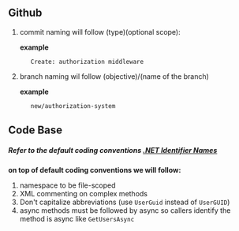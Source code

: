 ## Github

1. commit naming will follow
    (type)(optional scope): <description>
    
    **example**

          Create: authorization middleware

2. branch naming wil follow
    (objective)/(name of the branch)
    
    **example**

          new/authorization-system

## Code Base
##### Refer to the default coding conventions <a href="https://learn.microsoft.com/en-us/dotnet/csharp/fundamentals/coding-style/identifier-names#naming-conventions">.NET Identifier Names</a>
**on top of default coding conventions we will follow:**

1. namespace to be file-scoped
2. XML commenting on complex methods
3. Don't capitalize abbreviations (use `UserGuid` instead of `UserGUID`)
4. async methods must be followed by async so callers identify the method is async like `GetUsersAsync`
